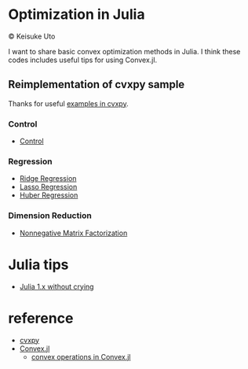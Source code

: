 # Optimization in Julia
&copy; Keisuke Uto


I want to share basic convex optimization methods in Julia.
I think these codes includes useful tips for using Convex.jl.

## Reimplementation of cvxpy sample
Thanks for useful [examples in cvxpy](https://www.cvxpy.org/examples/index.html).

### Control
* [Control](examples/control.md)

### Regression
* [Ridge Regression](examples/ridge_regression.md)
* [Lasso Regression](examples/lasso_regression.md)
* [Huber Regression](examples/huber_regression.md)

### Dimension Reduction
* [Nonnegative Matrix Factorization](examples/nmf.md)

# Julia tips
* [Julia 1.x without crying](julia1x.md)

# reference
* [cvxpy](https://www.cvxpy.org/)
* [Convex.jl](https://github.com/JuliaOpt/Convex.jl)
  * [convex operations in Convex.jl](https://convexjl.readthedocs.io/en/latest/operations.html)

